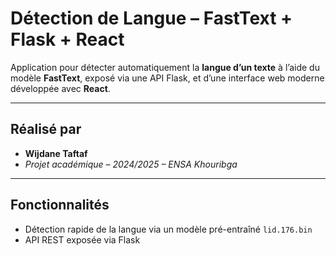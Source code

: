 #  Détection de Langue – FastText + Flask + React

Application pour détecter automatiquement la **langue d’un texte** à l’aide du modèle **FastText**, exposé via une API Flask, et d’une interface web moderne développée avec **React**.

---

##  Réalisé par

- **Wijdane Taftaf**  
- *Projet académique – 2024/2025 – ENSA Khouribga*

---

## Fonctionnalités
- Détection rapide de la langue via un modèle pré-entraîné `lid.176.bin`
- API REST exposée via Flask

